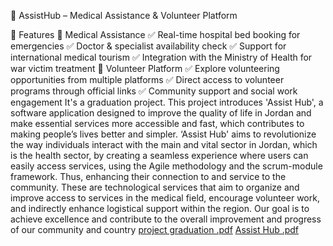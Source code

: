 🏥 AssistHub – Medical Assistance & Volunteer Platform

🚀 Features
🔹 Medical Assistance
✅ Real-time hospital bed booking for emergencies
✅ Doctor & specialist availability check
✅ Support for international medical tourism
✅ Integration with the Ministry of Health for war victim treatment
🔹 Volunteer Platform
✅ Explore volunteering opportunities from multiple platforms
✅ Direct access to volunteer programs through official links
✅ Community support and social work engagement
It's a graduation project. This project introduces 'Assist Hub', a software application designed to improve the quality of life in Jordan and make essential services more accessible and fast, which contributes to making people’s lives better and simpler. ‘Assist Hub' aims to revolutionize the way individuals interact with the main and vital sector in Jordan, which is the health sector, by creating a seamless experience where users can easily access services, using the Agile methodology and the scrum-module framework. Thus, enhancing their connection to and service to the community. These are technological services that aim to organize and improve access to services in the medical field, encourage volunteer work, and indirectly enhance logistical support within the region. Our goal is to achieve excellence and contribute to the overall improvement and progress of our community and country
[project graduation .pdf](https://github.com/user-attachments/files/18480506/project.graduation.pdf)
[Assist Hub .pdf](https://github.com/user-attachments/files/18480515/Assist.Hub.pdf)
